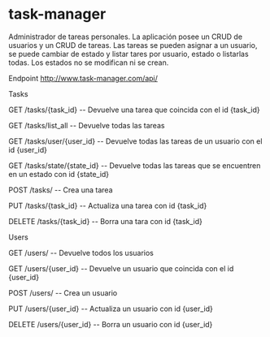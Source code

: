 # task-manager
Administrador de tareas personales. La aplicación posee un CRUD de usuarios y un CRUD de tareas. Las tareas se pueden asignar a un usuario, se puede cambiar de estado y listar tares por usuario, estado o listarlas todas.
Los estados no se modifican ni se crean.

Endpoint
http://www.task-manager.com/api/

Tasks

GET   /tasks/{task_id}         -- Devuelve una tarea que coincida con el id {task_id}

GET   /tasks/list_all          -- Devuelve todas las tareas

GET   /tasks/user/{user_id}    -- Devuelve todas las tareas de un usuario con el id {user_id}

GET   /tasks/state/{state_id}  -- Devuelve todas las tareas que se encuentren en un estado con id {state_id}

POST  /tasks/                  -- Crea una tarea

PUT   /tasks/{task_id}         -- Actualiza una tarea con id {task_id}

DELETE  /tasks/{task_id}       -- Borra una tara con id {task_id}

Users

GET  /users/            -- Devuelve todos los usuarios

GET  /users/{user_id}   -- Devuelve un usuario que coincida con el id {user_id}

POST /users/            -- Crea un usuario

PUT /users/{user_id}    -- Actualiza un usuario con id {user_id}

DELETE /users/{user_id} -- Borra un usuario con id {user_id}

